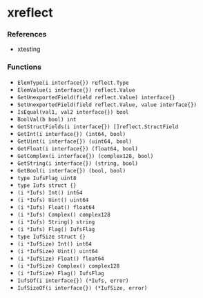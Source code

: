 # xreflect

### References

+ xtesting

### Functions

+ `ElemType(i interface{}) reflect.Type`
+ `ElemValue(i interface{}) reflect.Value`
+ `GetUnexportedField(field reflect.Value) interface{}`
+ `SetUnexportedField(field reflect.Value, value interface{})`
+ `IsEqual(val1, val2 interface{}) bool`
+ `BoolVal(b bool) int`
+ `GetStructFields(i interface{}) []reflect.StructField`
+ `GetInt(i interface{}) (int64, bool)`
+ `GetUint(i interface{}) (uint64, bool)`
+ `GetFloat(i interface{}) (float64, bool)`
+ `GetComplex(i interface{}) (complex128, bool)`
+ `GetString(i interface{}) (string, bool)`
+ `GetBool(i interface{}) (bool, bool)`
+ `type IufsFlag uint8`
+ `type Iufs struct {}`
+ `(i *Iufs) Int() int64`
+ `(i *Iufs) Uint() uint64`
+ `(i *Iufs) Float() float64`
+ `(i *Iufs) Complex() complex128`
+ `(i *Iufs) String() string`
+ `(i *Iufs) Flag() IufsFlag`
+ `type IufSize struct {}`
+ `(i *IufSize) Int() int64`
+ `(i *IufSize) Uint() uint64`
+ `(i *IufSize) Float() float64`
+ `(i *IufSize) Complex() complex128`
+ `(i *IufSize) Flag() IufsFlag`
+ `IufsOf(i interface{}) (*Iufs, error)`
+ `IufSizeOf(i interface{}) (*IufSize, error)`
